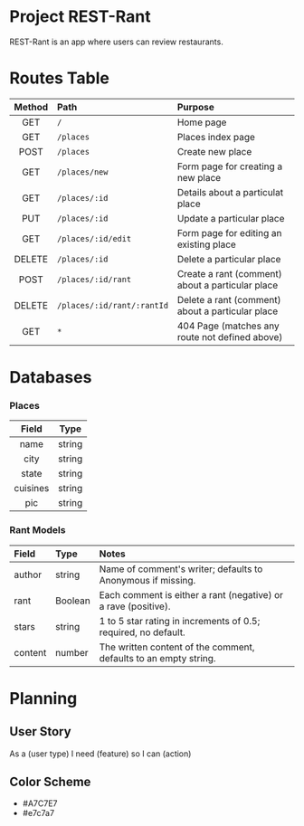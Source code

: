 # Project REST-Rant
REST-Rant is an app where users can review restaurants.

# Routes Table
| Method         |Path                          | Purpose                                          |
| :------------: | :--------------------------- | :----------------------------------------------- |
|      GET       |   `/`                        | Home page                                        |
|      GET       |   `/places`                  | Places index page                                |
|      POST      |   `/places`                  | Create new place                                 |
|      GET       |   `/places/new`              | Form page for creating a new place               |
|      GET       |   `/places/:id`              | Details about a particulat place                 |
|      PUT       |   `/places/:id`              | Update a particular place                        |
|      GET       |   `/places/:id/edit`         | Form page for editing an existing place          |
|     DELETE     |   `/places/:id`              | Delete a particular place                        |
|      POST      |   `/places/:id/rant`         | Create a rant (comment) about a particular place |
|     DELETE     |   `/places/:id/rant/:rantId` | Delete a rant (comment) about a particular place |
|      GET       |   `*`                        | 404 Page (matches any route not defined above)   |

# Databases
### Places
| Field    | Type   |
| :-----:  | :----: |
| name     | string |
| city     | string |
| state    | string |
| cuisines | string |
| pic      | string |

### Rant Models
| Field   | Type    | Notes
| :------ | :------ | :--------------------------------------------------------------- |
| author  | string  | Name of comment's writer; defaults to Anonymous if missing.      |
| rant    | Boolean | Each comment is either a rant (negative) or a rave (positive).   |
| stars   | string  | 1 to 5 star rating in increments of 0.5; required, no default.   |
| content | number  | The written content of the comment, defaults to an empty string. |


# Planning 
## User Story
As a (user type) I need (feature) so I can (action)

## Color Scheme 
* #A7C7E7
* #e7c7a7
